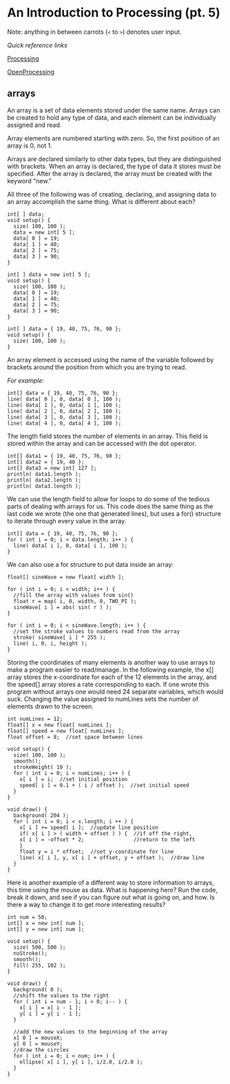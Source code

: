 # An Introduction to Processing (pt. 5)

Note: anything in between carrots (`<` to `>`) denotes user input.

*Quick reference links*

[Processing](http://processing.org/)

[OpenProcessing](http://www.openprocessing.org/)

## arrays

An array is a set of data elements stored under the same name. Arrays can be created to hold any type of data, and each element can be individually assigned and read.

Array elements are numbered starting with zero. So, the first position of an array is 0, not 1.

Arrays are declared similarly to other data types, but they are distinguished with brackets. When an array is declared, the type of data it stores must be specified. After the array is declared, the array must be created with the keyword "new."

All three of the following was of creating, declaring, and assigning data to an array accomplish the same thing. What is different about each?

```
int[ ] data;
void setup() {
  size( 100, 100 );
  data = new int[ 5 ];
  data[ 0 ] = 19;
  data[ 1 ] = 40;
  data[ 2 ] = 75;
  data[ 3 ] = 90;
}

int[ ] data = new int[ 5 ];
void setup() {
  size( 100, 100 );
  data[ 0 ] = 19;
  data[ 1 ] = 40;
  data[ 2 ] = 75;
  data[ 3 ] = 90;
}

int[ ] data = { 19, 40, 75, 76, 90 };
void setup() {
  size( 100, 100 );
}
```

An array element is accessed using the name of the variable followed by brackets around the position from which you are trying to read.

*For example:*

```
int[] data = { 19, 40, 75, 76, 90 };
line( data[ 0 ], 0, data[ 0 ], 100 );
line( data[ 1 ], 0, data[ 1 ], 100 );
line( data[ 2 ], 0, data[ 2 ], 100 );
line( data[ 3 ], 0, data[ 3 ], 100 );
line( data[ 4 ], 0, data[ 4 ], 100 );
```

The length field stores the number of elements in an array. This field is stored within the array and can be accessed with the dot operator.

```
int[] data1 = { 19, 40, 75, 76, 90 };
int[] data2 = { 19, 40 };
int[] data3 = new int[ 127 ];
println( data1.length );
println( data2.length );
println( data3.length );
```

We can use the length field to allow for loops to do some of the tedious parts of dealing with arrays for us. This code does the same thing as the last code we wrote (the one that generated lines), but uses a for() structure to iterate through every value in the array.

```
int[] data = { 19, 40, 75, 76, 90 };
for ( int i = 0; i < data.length; i++ ) {
  line( data[ i ], 0, data[ i ], 100 );
}
```

We can also use a for structure to put data inside an array:

```
float[] sineWave = new float[ width ];

for ( int i = 0; i < width; i++ ) {
  //fill the array with values from sin()
  float r = map( i, 0, width, 0, TWO_PI );
  sineWave[ i ] = abs( sin( r ) );
}

for ( int i = 0; i < sineWave.length; i++ ) {
  //set the stroke values to numbers read from the array
  stroke( sineWave[ i ] * 255 );
  line( i, 0, i, height );
}
```

Storing the coordinates of many elements is another way to use arrays to make a program easier to read/manage. In the following example, the x[] array stores the x-coordinate for each of the 12 elements in the array, and the speed[] array stores a rate corresponding to each. If one wrote this program without arrays one would need 24 separate variables, which would suck. Changing the value assigned to numLines sets the number of elements drawn to the screen.

```
int numLines = 12;
float[] x = new float[ numLines ];
float[] speed = new float[ numLines ];
float offset = 8;  //set space between lines

void setup() {
  size( 100, 100 );
  smooth();
  strokeWeight( 10 );
  for ( int i = 0; i < numLines; i++ ) {
    x[ i ] = i;  //set initial position
    speed[ i ] = 0.1 + ( i / offset );  //set initial speed
  }
}

void draw() {
  background( 204 );
  for ( int i = 0; i < x.length; i ++ ) {
    x[ i ] += speed[ i ];  //update line position
    if( x[ i ] > ( width + offset ) ) {  //if off the right,
    x[ i ] = -offset * 2;                //return to the left
    }
    float y = i * offset;  //set y-coordinate for line
    line( x[ i ], y, x[ i ] + offset, y + offset );  //draw line
  }
}
```

Here is another example of a different way to store information to arrays, this time using the mouse as data. What is happening here? Run the code, break it down, and see if you can figure out what is going on, and how. Is there a way to change it to get more interesting results?

```
int num = 50;
int[] x = new int[ num ];
int[] y = new int[ num ];

void setup() {
  size( 500, 500 );
  noStroke();
  smooth();
  fill( 255, 102 );
}

void draw() {
  background( 0 );
  //shift the values to the right
  for ( int i = num - 1; i > 0; i-- ) {
    x[ i ] = x[ i - 1 ];
    y[ i ] = y[ i - 1 ];
  }
  
  //add the new values to the beginning of the array
  x[ 0 ] = mouseX;
  y[ 0 ] = mouseY;
  //draw the circles
  for ( int i = 0; i < num; i++ ) {
    ellipse( x[ i ], y[ i ], i/2.0, i/2.0 );
  }
}
```